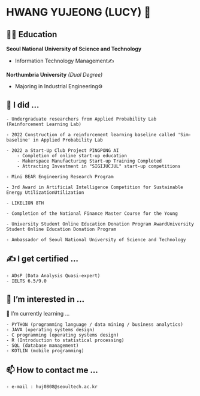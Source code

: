 # HWANG YUJEONG (LUCY) 🥰

<!--
**HwnagYujeong0808/HwnagYujeong0808** is a ✨ _special_ ✨ repository because its `README.md` (this file) appears on your GitHub profile.

Here are some ideas to get you started:

- 🔭 I’m currently working on ...
- 🌱 I’m currently learning ...
- 👯 I’m looking to collaborate on ...
- 🤔 I’m looking for help with ...
- 💬 Ask me about ...
- 📫 How to reach me: ...
- 😄 Pronouns: ...
- ⚡ Fun fact: ...
-->

## 👩‍🎓 Education 

**Seoul National University of Science and Technology**
- Information Technology Management✍

**Northumbria University** *(Dual Degree)* 
- Majoring in Industrial Engineering⚙

## 📔 I did ...
    
    - Undergraduate researchers from Applied Probability Lab (Reinforcement Learning Lab)
    
    - 2022 Construction of a reinforcement learning baseline called 'Sim-baseline' in Applied Probability Lab
    
    - 2022 a Start-Up Club Project PINGPONG AI
        - Completion of online start-up education
        - Makerspace Manufacturing Start-up Training Completed
        - Attracting Investment in "SIGIJUCJUL" start-up competitions
        
    - Mini BEAR Engineering Research Program
    
    - 3rd Award in Artificial Intelligence Competition for Sustainable Energy UtilizationUtilization
    
    - LIKELION 8TH
    
    - Completion of the National Finance Master Course for the Young
    
    - University Student Online Education Donation Program AwardUniversity Student Online Education Donation Program

    - Ambassador of Seoul National University of Science and Technology
    
   
## ✍ I get certified ...

    - ADsP (Data Analysis Quasi-expert)
    - IELTS 6.5/9.0
   

## 👀 I’m interested in ...

🌱 I’m currently learning ...

    - PYTHON (programming language / data mining / business analytics)
    - JAVA (operating systems design)
    - C programming (operating systems design)
    - R (Introduction to statistical processing)
    - SQL (database management)
    - KOTLIN (mobile programming)
   

## 📫 How to contact me ...

    - e-mail : huj0808@seoultech.ac.kr


